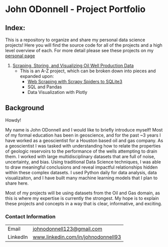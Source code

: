# John ODonnell - Project Portfolio

## Index:

This is a repository to organize and share my personal data science projects! Here you will find the source code for all of the projects and a high level overview of each.
For more detail please see these projects on my [personal page](https://johnodonnell123.github.io)

1. [Scraping, Storing, and Visualizing Oil Well Production Data](https://github.com/johnodonnell123/Personal_Projects/tree/master/Oil%20Well%20Production)
    - This is an A-Z project, which can be broken down into pieces and expanded upon:
      - [Web Scraping with Scrapy Spiders to SQLite3](https://github.com/johnodonnell123/Personal_Projects/tree/master/Scraping%20Oil%20Production%20with%20Scrapy)
      - SQL and Pandas
      - Data Visualization with Plotly

## Background

Howdy! 

My name is John ODonnell and I would like to briefly introduce myself! Most of my formal education has been in geoscience, and for the past ~3 years I have worked as a geoscientist for a Houston based oil and gas company. As a geoscientist I was tasked with understanding how to relate the properties of geologic reservoirs to the performance of the wells attempting to drain them. I worked with large multidisciplinary datasets that are full of noise, uncertainty, and bias. Using traditional Data Science techniques, I was able to draw meaningful conclusions and reveal impactful relationships hidden within these complex datasets. I used Python daily for data analysis, data visualizaiton, and I have built many machine learning models that I plan to share here. 

Most of my projects will be using datasets from the Oil and Gas domain, as this is where my expertise is currently the strongest. My hope is to explain these projects and concepts in a way that is clear, informative, and exciting. 

### Contact Information

|||
| --- | --- |
|  Email | johnodonnell123@gmail.com |
| LinkedIn | www.linkedin.com/in/johnodonnell93 |
